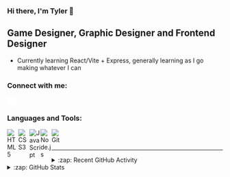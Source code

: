 ### Hi there, I'm Tyler 👋 

## Game Designer, Graphic Designer and Frontend Designer

- Currently learning React/Vite + Express, generally learning as I go making whatever I can

### Connect with me:

[<img align="left" alt="Website" width="22px" src="./globe-solid.svg" />][Website]
<!-- [<img align="left" alt="Tyler Denman | LinkedIn" width="22px" src="https://cdn.simpleicons.org/linkedin/000000/ffffff" />][linkedin] -->

<br />

### Languages and Tools:

<!-- <img align="left" alt="Visual Studio Code" width="26px" src="https://cdn.simpleicons.org/visualstudiocode/000000/ffffff" /> -->
<img align="left" alt="HTML5" width="26px" src="https://cdn.simpleicons.org/html5/000000/ffffff" />
<img align="left" alt="CSS3" width="26px" src="https://cdn.simpleicons.org/css3/000000/ffffff" />
<img align="left" alt="JavaScript" width="26px" src="https://cdn.simpleicons.org/javascript/000000/ffffff" />
<img align="left" alt="Node.js" width="26px" src="https://cdn.simpleicons.org/node.js/000000/ffffff" />
<img align="left" alt="Git" width="26px" src="https://cdn.simpleicons.org/git/000000/ffffff" />

<br />
<br />

---

<details>
  <summary>:zap: Recent GitHub Activity</summary>
  
<!--START_SECTION:activity-->
1. ❌ Reopened PR [#5](https://github.com/TerrashiftNET/MinecraftStats/pull/5) in [TerrashiftNET/MinecraftStats](https://github.com/TerrashiftNET/MinecraftStats)
2. 🎉 Merged PR [#2](https://github.com/tylerguy/color-utils/pull/2) in [tylerguy/color-utils](https://github.com/tylerguy/color-utils)
3. 💪 Opened PR [#4](https://github.com/tylerguy/TylerDev/pull/4) in [tylerguy/TylerDev](https://github.com/tylerguy/TylerDev)
4. 🎉 Merged PR [#3](https://github.com/tylerguy/TylerDev/pull/3) in [tylerguy/TylerDev](https://github.com/tylerguy/TylerDev)
5. 💪 Opened PR [#3](https://github.com/tylerguy/TylerDev/pull/3) in [tylerguy/TylerDev](https://github.com/tylerguy/TylerDev)
<!--END_SECTION:activity-->

</details>

<details>
  <summary>:zap: GitHub Stats</summary>
  <p align="center"><img src="/github-metrics.svg" alt="Metrics" width="400"></p>
  
</details>

[Website]: https://tylerdev.space/
[linkedin]: https://linkedin.com/in/tyler-denman-23b412198/

